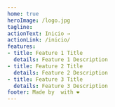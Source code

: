 ```yaml
---
home: true
heroImage: /logo.jpg
tagline: 
actionText: Inicio →
actionLink: /inicio/
features:
- title: Feature 1 Title
  details: Feature 1 Description
- title: Feature 2 Title
  details: Feature 2 Description
- title: Feature 3 Title
  details: Feature 3 Description
footer: Made by  with ❤️
---
```


